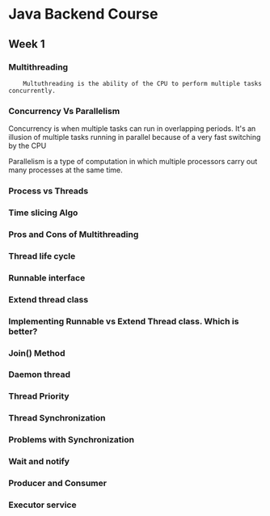 # Java Backend Course 

## Week 1

### Multithreading

        Multuthreading is the ability of the CPU to perform multiple tasks concurrently. 

### Concurrency Vs Parallelism 

Concurrency is when multiple tasks can run in overlapping periods. It's an illusion of multiple tasks running in parallel because of a very fast switching by the CPU  

Parallelism is a type of computation in which multiple processors carry out many processes at the same time.  

### Process vs Threads

### Time slicing Algo

### Pros and Cons of Multithreading

### Thread life cycle

### Runnable interface 

### Extend thread class

### Implementing Runnable vs Extend Thread class. Which is better?

### Join() Method 

### Daemon thread

### Thread Priority

### Thread Synchronization 

### Problems with Synchronization 

### Wait and notify

### Producer and Consumer 

### Executor service 









